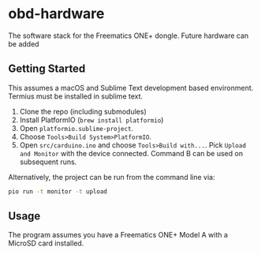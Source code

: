 # obd-hardware
The software stack for the Freematics ONE+ dongle. Future hardware can be added


## Getting Started
This assumes a macOS and Sublime Text development based environment. Termius must be installed in sublime text.

1. Clone the repo (including submodules)
2. Install  PlatformIO (`brew install platformio`)
3. Open `platformio.sublime-project`.
4. Choose `Tools>Build System>PlatformIO`.
5. Open `src/carduino.ino` and choose `Tools>Build with...`. Pick `Upload and Monitor` with the device connected. Command B can be used on subsequent runs.

Alternatively, the project can be run from the command line via:
```bash
pio run -t monitor -t upload
```

## Usage
The program assumes you have a Freematics ONE+ Model A with a MicroSD card installed.
